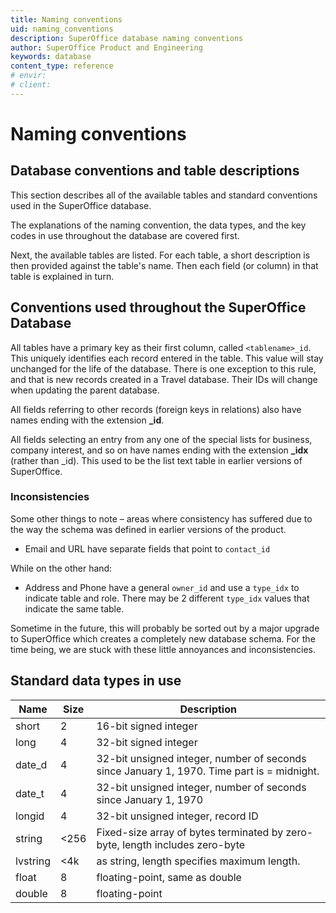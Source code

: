 ```yaml
---
title: Naming conventions
uid: naming_conventions
description: SuperOffice database naming conventions
author: SuperOffice Product and Engineering
keywords: database
content_type: reference
# envir:
# client:
---
```


# Naming conventions

## Database conventions and table descriptions

This section describes all of the available tables and standard conventions used in the SuperOffice database.

The explanations of the naming convention, the data types, and the key codes in use throughout the database are covered first.

Next, the available tables are listed. For each table, a short description is then provided against the table's name. Then each field (or column) in that table is explained in turn.

## Conventions used throughout the SuperOffice Database

All tables have a primary key as their first column, called `<tablename>_id`. This uniquely identifies each record entered in the table. This value will stay unchanged for the life of the database. There is one exception to this rule, and that is new records created in a Travel database. Their IDs will change when updating the parent database.

All fields referring to other records (foreign keys in relations) also have names ending with the extension **\_id**.

All fields selecting an entry from any one of the special lists for business, company interest, and so on have names ending with the extension **\_idx** (rather than \_id). This used to be the list text table in earlier versions of SuperOffice.

### Inconsistencies

Some other things to note – areas where consistency has suffered due to the way the schema was defined in earlier versions of the product.

* Email and URL have separate fields that point to `contact_id`

While on the other hand:

* Address and Phone have a general `owner_id` and use a `type_idx` to indicate table and role. There may be 2 different `type_idx` values that indicate the same table.

Sometime in the future, this will probably be sorted out by a major upgrade to SuperOffice which creates a completely new database schema. For the time being, we are stuck with these little annoyances and inconsistencies.

## Standard data types in use

| Name | Size | Description |
|---|---|---|
| short | 2 | 16-bit signed integer |
| long | 4 | 32-bit signed integer |
| date_d | 4 | 32-bit unsigned integer, number of seconds since January 1, 1970.  Time part is = midnight. |
| date_t | 4 | 32-bit unsigned integer, number of seconds since January 1, 1970 |
| longid | 4 | 32-bit unsigned integer, record ID |
| string | \<256 | Fixed-size array of bytes terminated by zero-byte, length includes zero-byte |
| lvstring | \<4k | as string, length specifies maximum length. |
| float | 8 | floating-point, same as double |
| double | 8 | floating-point |
